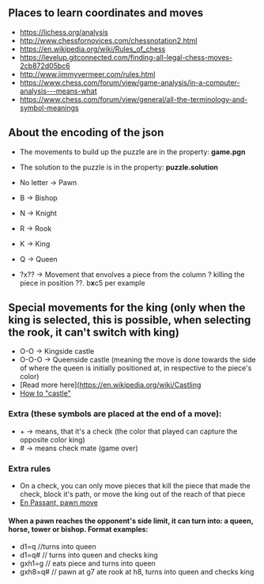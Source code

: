 ## Places to learn coordinates and moves
- https://lichess.org/analysis
- http://www.chessfornovices.com/chessnotation2.html
- https://en.wikipedia.org/wiki/Rules_of_chess
- https://levelup.gitconnected.com/finding-all-legal-chess-moves-2cb872d05bc6
- http://www.jimmyvermeer.com/rules.html
- https://www.chess.com/forum/view/game-analysis/in-a-computer-analysis---means-what
- https://www.chess.com/forum/view/general/all-the-terminology-and-symbol-meanings

## About the encoding of the json
- The movements to build up the puzzle are in the property: **game.pgn**
- The solution to the puzzle is in the property: **puzzle.solution**

- No letter -> Pawn
- B -> Bishop
- N -> Knight
- R -> Rook
- K -> King
- Q -> Queen
- ?x?? -> Movement that envolves a piece from the column ? killing the piece in position ??. b**x**c5 per example

## Special movements for the king (only when the king is selected, this is possible, when selecting the rook, it can't switch with king)
- O-O -> Kingside castle
- O-O-O -> Queenside castle (meaning the move is done towards the side of where the queen is initially positioned at, in respective to the piece's color)
- [Read more here](https://en.wikipedia.org/wiki/Castling
- [How to "castle"](https://youtu.be/4jXQyGaeUV8)

### Extra (these symbols are placed at the end of a move):
- \+ -> means, that it's a check (the color that played can capture the opposite color king)
- \# -> means check mate (game over)

### Extra rules
- On a check, you can only move pieces that kill the piece that made the check, block it's path, or move the king out of the reach of that piece
- [En Passant, pawn move](https://www.youtube.com/watch?v=c_KRIH0wnhE)

#### When a pawn reaches the opponent's side limit, it can turn into: a queen, horse, tower or bishop. Format examples:
- d1=q   //turns into queen
- d1=q#  // turns into queen and checks king
- gxh1=g // eats piece and turns into queen
- gxh8=q# // pawn at g7 ate rook at h8, turns into queen and checks king

